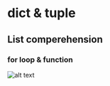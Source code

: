 # dict & tuple
## List comperehension
### for loop & function 
![alt text](https://cdn.educba.com/academy/wp-content/uploads/2024/02/Python-Tuple-to-Dictionary.jpg.webp)
